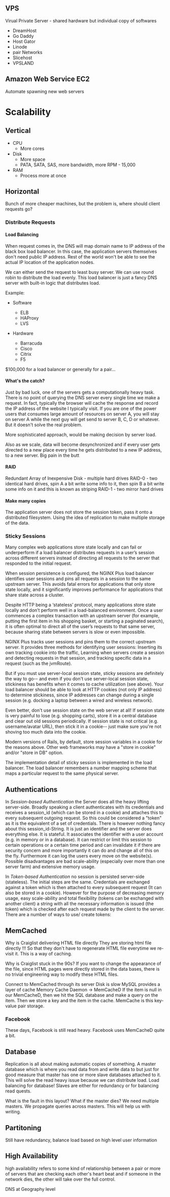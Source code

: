 ## VPS
Virual Private Server - shared hardware but individual copy of softwares
* DreamHost
* Go Daddy
* Host Gator
* Linode
* pair Networks
* Slicehost
* VPSLAND

## Amazon Web Service EC2
Automate spawning new web servers

# Scalability
## Vertical
* CPU
  * More cores
* Disk
  * More space
  * PATA, SATA, SAS, more bandwidth, more RPM - 15,000
* RAM
  * Process more at once

## Horizontal
Bunch of more cheaper machines, but the problem is, where should client requests
go?
### Distribute Requests
#### Load Balancing
When request comes in, the DNS will map domain name to IP address of the
black box load balancer. In this case, the application servers themselves don't
need public IP address. Rest of the world won't be able to see the actual
IP location of the application nodes.

We can either send the request to least busy server. We can use round robin to
distribute the load evenly. This load balancer is just a fancy DNS server with
built-in logic that distributes load.

Example:
* Software
  * ELB
  * HAProxy
  * LVS

* Hardware
  * Barracuda
  * Cisco
  * Citrix
  * F5

$100,000 for a load balancer or generally for a pair...

#### What's the catch?
Just by bad luck, one of the servers gets a computationally heavy task. There
is no point of querying the DNS server every single time we make a request. In
fact, typically the browser will cache the response and record the IP address
of the website I typically visit. If you are one of the power users that consumes
large amount of resources on server A, you will stay on server A while the next
guy will get send to server B, C, D or whatever. But it doesn't solve the real
problem.

More sophisticated approach, would be making decision by server load.

Also as we scale, data will become desynchronized and if every user gets directed
to a new place every time he gets distributed to a new IP address, to a new server.
Big pain in the butt

#### RAID
Redundant Array of Inexpensive Disk - multiple hard drives
RAID-0 - two identical hard drives, spin A a bit write some info to it, then spin B a bit write some info on it and this is known as striping
RAID-1 - two mirror hard drives

#### Make many copies
The application server does not store the session token, pass it onto a distributed filesystem.
Using the idea of replication to make multiple storage of the data.

### Sticky Sessions
Many complex web applications store state locally and can fail or underperform if a load balancer distributes requests in a user’s session across different servers instead of directing all requests to the server that responded to the initial request.

When session persistence is configured, the NGINX Plus load balancer identifies user sessions and pins all requests in a session to the same upstream server. This avoids fatal errors for applications that only store state locally, and it significantly improves performance for applications that share state across a cluster.

Despite HTTP being a ‘stateless’ protocol, many applications store state locally and don’t perform well in a load-balanced environment. Once a user commences a complex transaction with an upstream server (for example, putting the first item in his shopping basket, or starting a paginated search), it is often optimal to direct all of the user’s requests to that same server, because sharing state between servers is slow or even impossible.

NGINX Plus tracks user sessions and pins them to the correct upstream server. It provides three methods for identifying user sessions: Inserting its own tracking cookie into the traffic, Learning when servers create a session and detecting requests in that session, and tracking specific data in a request (such as the jvmRoute).

But if you must use server-local session state, sticky sessions are definitely the way to go-- and even if you don't use server-local session state, stickiness has benefits when it comes to cache utilization (see above). Your load balancer should be able to look at HTTP cookies (not only IP address) to determine stickiness, since IP addresses can change during a single session (e.g. docking a laptop between a wired and wireless network).

Even better, don't use session state on the web server at all! If session state is very painful to lose (e.g. shopping carts), store it in a central database and clear out old sessions periodically. If session state is not critical (e.g. username/avatar URL), then stick it in a cookie-- just make sure you're not shoving too much data into the cookie.

Modern versions of Rails, by default, store session variables in a cookie for the reasons above. Other web frameworks may have a "store in cookie" and/or "store in DB" option.

The implementation detail of sticky session is implemented in the load balancer. The load balancer
remembers a number mapping scheme that maps a particular request to the same physical server.


## Authentications
In *Session-based Authentication* the Server does all the heavy lifting server-side. Broadly speaking a client authenticates with its credentials and receives a session_id (which can be stored in a cookie) and attaches this to every subsequent outgoing request. So this could be considered a "token" as it is the equivalent of a set of credentials. There is however nothing fancy about this session_id-String. It is just an identifier and the server does everything else. It is stateful. It associates the identifier with a user account (e.g. in memory or in a database). It can restrict or limit this session to certain operations or a certain time period and can invalidate it if there are security concern and more importantly it can do and change all of this on the fly. Furthermore it can log the users every move on the website(s). Possible disadvantages are bad scale-ability (especially over more than one server farm) and extensive memory usage.

In *Token-based Authentication* no session is persisted server-side (stateless). The initial steps are the same. Credentials are exchanged against a token which is then attached to every subsequent request (It can also be stored in a cookie). However for the purpose of decreasing memory usage, easy scale-ability and total flexibility (tokens can be exchanged with another client) a string with all the necessary information is issued (the token) which is checked after each request made by the client to the server. There are a number of ways to use/ create tokens:

## MemCached
Why is Craiglist delivering HTML file directly
They are storing html file directly !!! So that they don't have to regenerate HTML file
everytime we re-visit it. This is a way of caching.

Why is Craiglist stuck in the 90s? If you want to change the appearance of the file,
since HTML pages were directly stored in the data bases, there is no trivial engineering way to
modify these HTML files.

Connect to MemCached through its server
Disk is slow
MySQL provides a layer of cache
Memory Cache Daemon -> MemCacheD
If the item is null in our MemCacheD, then we hit the SQL database and make a query on the
item. Then we store a key and the item in the cache.
MemCache is this key-value pair storage.

### Facebook
These days, Facebook is still read heavy. Facebook uses MemCacheD quite a bit.

## Database
Replication is all about making automatic copies of something. A master database
which is where you read data from and write data to but just for good measure that
master has one or more slave databases attached to it. This will solve the
read heavy issue because we can distribute load. Load balancing for database!
Slaves are either for redundancy or for balancing read quests.

What is the fault in this layout?
What if the master dies? We need multiple masters. We propagate queries across
masters. This will help us with writing.

## Partitoning
Still have redundancy, balance load based on high level user information
## High Availability
high availability refers to some kind of relationship between a pair or more of servers that are checking each
other's heart beat and if someone in the network dies, the other will take over the full control.

DNS at Geography level
